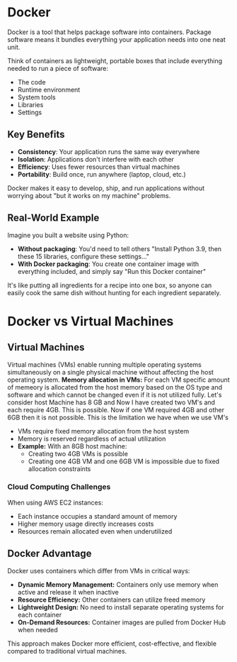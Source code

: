# Docker

Docker is a tool that helps package software into containers. Package software means it bundles everything your application needs into one neat unit.

Think of containers as lightweight, portable boxes that include everything needed to run a piece of software:

- The code
- Runtime environment
- System tools
- Libraries
- Settings

## Key Benefits

- **Consistency**: Your application runs the same way everywhere
- **Isolation**: Applications don't interfere with each other
- **Efficiency**: Uses fewer resources than virtual machines
- **Portability**: Build once, run anywhere (laptop, cloud, etc.)

Docker makes it easy to develop, ship, and run applications without worrying about "but it works on my machine" problems.

## Real-World Example

Imagine you built a website using Python:

- **Without packaging**: You'd need to tell others "Install Python 3.9, then these 15 libraries, configure these settings..."
- **With Docker packaging**: You create one container image with everything included, and simply say "Run this Docker container"

It's like putting all ingredients for a recipe into one box, so anyone can easily cook the same dish without hunting for each ingredient separately.

# Docker vs Virtual Machines

## Virtual Machines
Virtual machines (VMs) enable running multiple operating systems simultaneously on a single physical machine without affecting the host operating system.
**Memory allocation in VMs:**
For each VM specific amount of memeory is allocated from the host memory based on the OS type and software and which cannot be changed even if it is not utilized fully.  Let's consider host Machine has 8 GB and Now I have created two VM's and each require 4GB. This is possible. Now if one VM required 4GB and other 6GB then it is not possible. This is the limitation we have when we use VM's
- VMs require fixed memory allocation from the host system
- Memory is reserved regardless of actual utilization
- **Example:** With an 8GB host machine:
  - Creating two 4GB VMs is possible
  - Creating one 4GB VM and one 6GB VM is impossible due to fixed allocation constraints

### Cloud Computing Challenges
When using AWS EC2 instances:
- Each instance occupies a standard amount of memory
- Higher memory usage directly increases costs
- Resources remain allocated even when underutilized

## Docker Advantage
Docker uses containers which differ from VMs in critical ways:

- **Dynamic Memory Management:** Containers only use memory when active and release it when inactive
- **Resource Efficiency:** Other containers can utilize freed memory
- **Lightweight Design:** No need to install separate operating systems for each container
- **On-Demand Resources:** Container images are pulled from Docker Hub when needed

This approach makes Docker more efficient, cost-effective, and flexible compared to traditional virtual machines.

